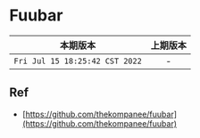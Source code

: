 # Fuubar

|本期版本|上期版本
|:---:|:---:|
`Fri Jul 15 18:25:42 CST 2022` | -


## Ref

* [https://github.com/thekompanee/fuubar](https://github.com/thekompanee/fuubar)